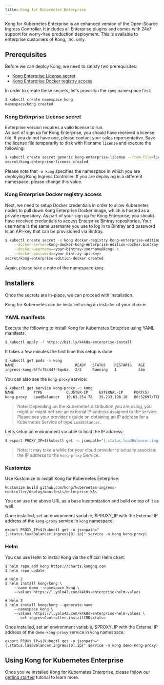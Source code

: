 ```yaml
---
title: Kong for Kubernetes Enterprise
---
```


Kong for Kubernetes Enterprise is an enhanced version of
the Open-Source Ingress Controller. It includes all
Enterprise plugins and comes with 24x7 support for worry-free
production deployment.
This is available to enterprise customers of Kong, Inc. only.

## Prerequisites

Before we can deploy Kong, we need to satisfy two
prerequisites:

- [Kong Enterprise License secret](#kong-enterprise-license-secret)
- [Kong Enterprise Docker registry access](#kong-enterprise-docker-registry-access)

In order to create these secrets, let's provision the `kong`
namespace first:

```bash
$ kubectl create namespace kong
namespace/kong created
```

### Kong Enterprise License secret

Enterprise version requires a valid license to run.  
As part of sign up for Kong Enterprise, you should have received a license file.
If you do not have one, please contact your sales representative.
Save the license file temporarily to disk with filename `license`
and execute the following:

```bash
$ kubectl create secret generic kong-enterprise-license --from-file=license=./license.json -n kong
secret/kong-enterprise-license created
```

Please note that `-n kong` specifies the namespace in which you are deploying
  Kong Ingress Controller. If you are deploying in a different namespace,
  please change this value.

### Kong Enterprise Docker registry access

Next, we need to setup Docker credentials in order to allow Kubernetes
nodes to pull down Kong Enterprise Docker image, which is hosted as a private
repository.
As part of your sign up for Kong Enterprise, you should have received
credentials to access Enterprise Bintray repositories.
Your username is the same username you use
to log in to Bintray and password
is an API-key that can be provisioned via Bintray.

```bash
$ kubectl create secret -n kong docker-registry kong-enterprise-edition-docker \
    --docker-server=kong-docker-kong-enterprise-edition-docker.bintray.io \
    --docker-username=<your-bintray-username@kong> \
    --docker-password=<your-bintray-api-key>
secret/kong-enterprise-edition-docker created
```

Again, please take a note of the namespace `kong`.

## Installers

Once the secrets are in-place, we can proceed with installation.

Kong for Kubernetes can be installed using an installer of
your choice:

### YAML manifests

Execute the following to install Kong for Kubernetes Enteprise using YAML
manifests:

```bash
$ kubectl apply -f https://bit.ly/k4k8s-enterprise-install
```

It takes a few minutes the first time this setup is done.

```bash
$ kubectl get pods -n kong
NAME                            READY   STATUS    RESTARTS   AGE
ingress-kong-6ffcf8c447-5qv6z   2/2     Running   1          44m
```

You can also see the `kong-proxy` service:

```bash
$ kubectl get service kong-proxy -n kong
NAME         TYPE           CLUSTER-IP     EXTERNAL-IP     PORT(S)                      AGE
kong-proxy   LoadBalancer   10.63.254.78   35.233.198.16   80:32697/TCP,443:32365/TCP   22h
```

> Note: Depending on the Kubernetes distribution you are using, you might or might
not see an external IP address assigned to the service. Please see
your provider's guide on obtaining an IP address for a Kubernetes Service of
type `LoadBalancer`.

Let's setup an environment variable to hold the IP address:

```bash
$ export PROXY_IP=$(kubectl get -o jsonpath="{.status.loadBalancer.ingress[0].ip}" service -n kong kong-proxy)
```

> Note: It may take a while for your cloud provider to actually associate the
IP address to the `kong-proxy` Service.

### Kustomize

Use Kustomize to install Kong for Kubernetes Enterprise:

```
kustomize build github.com/kong/kubernetes-ingress-controller/deploy/manifests/enterprise-k8s
```

You can use the above URL as a base kustomization and build on top of it
as well.

Once installed, set an environment variable, $PROXY_IP with the External IP address of
the `kong-proxy` service in `kong` namespace:

```
export PROXY_IP=$(kubectl get -o jsonpath="{.status.loadBalancer.ingress[0].ip}" service -n kong kong-proxy)
```

### Helm

You can use Helm to install Kong via the official Helm chart:

```
$ helm repo add kong https://charts.konghq.com
$ helm repo update

# Helm 2
$ helm install kong/kong \
    --name demo --namespace kong \
    --values https://l.yolo42.com/k4k8s-enterprise-helm-values

# Helm 3
$ helm install kong/kong --generate-name
    --namespace kong \
    --values https://l.yolo42.com/k4k8s-enterprise-helm-values \
     --set ingressController.installCRDs=false
```

Once installed, set an environment variable, $PROXY_IP with the External IP address of
the `demo-kong-proxy` service in `kong` namespace:

```
export PROXY_IP=$(kubectl get -o jsonpath="{.status.loadBalancer.ingress[0].ip}" service -n kong demo-kong-proxy)
```

## Using Kong for Kubernetes Enterprise

Once you've installed Kong for Kubernetes Enterprise, please follow our
[getting started](/kong-ingress-controller/{{page.kong_version}}/guides/getting-started) tutorial to learn more.

